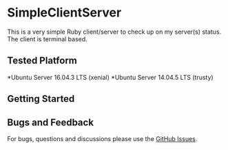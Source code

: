 # SimpleClientServer

This is a very simple Ruby client/server to check up on my server(s) status.  The client is terminal based.  

## Tested Platform

*Ubuntu Server 16.04.3 LTS (xenial)
*Ubuntu Server 14.04.5 LTS (trusty)

## Getting Started


## Bugs and Feedback

For bugs, questions and discussions please use the [GitHub Issues](https://github.com/jdoid/SimpleClientServer/issues).
